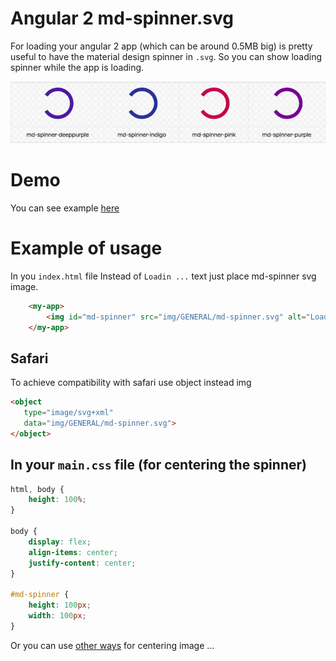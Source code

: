 # Angular 2 md-spinner.svg
For loading your angular 2 app (which can be around 0.5MB big) is pretty useful to have the material design spinner in `.svg`. So you can show loading spinner while the app is loading. 


![md-spinner](https://github.com/molcik/angular2-md-spinner-svg/blob/master/md-spinner.gif)


# Demo
You can see example [here](https://filipmolcik.com/angular-2-material-design-svg-spinner/)

# Example of usage
In you `index.html` file
Instead of `Loadin ...` text just place md-spinner svg image.
```html
    <my-app>
        <img id="md-spinner" src="img/GENERAL/md-spinner.svg" alt="Loading ...">
    </my-app>
```

## Safari
To achieve compatibility with safari use object instead img
```html
<object
   type="image/svg+xml"
   data="img/GENERAL/md-spinner.svg">
</object> 
```

## In your `main.css` file (for centering the spinner)
```css
html, body {
    height: 100%;
}

body {
    display: flex;
    align-items: center;
    justify-content: center;
}

#md-spinner {
    height: 100px;
    width: 100px;
}
```
Or you can use [other ways](http://stackoverflow.com/questions/11856150/css-to-center-a-image-horizontally) for centering image ... 
